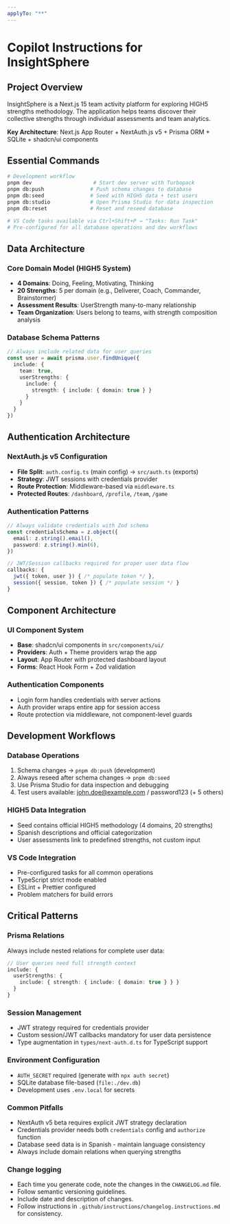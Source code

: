 ```yaml
---
applyTo: "**"
---
```

# Copilot Instructions for InsightSphere

## Project Overview
InsightSphere is a Next.js 15 team activity platform for exploring HIGH5 strengths methodology. The application helps teams discover their collective strengths through individual assessments and team analytics.

**Key Architecture**: Next.js App Router + NextAuth.js v5 + Prisma ORM + SQLite + shadcn/ui components

## Essential Commands
```bash
# Development workflow
pnpm dev                    # Start dev server with Turbopack
pnpm db:push               # Push schema changes to database
pnpm db:seed               # Seed with HIGH5 data + test users
pnpm db:studio             # Open Prisma Studio for data inspection
pnpm db:reset              # Reset and reseed database

# VS Code tasks available via Ctrl+Shift+P → "Tasks: Run Task"
# Pre-configured for all database operations and dev workflows
```

## Data Architecture

### Core Domain Model (HIGH5 System)
- **4 Domains**: Doing, Feeling, Motivating, Thinking
- **20 Strengths**: 5 per domain (e.g., Deliverer, Coach, Commander, Brainstormer)
- **Assessment Results**: UserStrength many-to-many relationship
- **Team Organization**: Users belong to teams, with strength composition analysis

### Database Schema Patterns
```typescript
// Always include related data for user queries
const user = await prisma.user.findUnique({
  include: {
    team: true,
    userStrengths: {
      include: {
        strength: { include: { domain: true } }
      }
    }
  }
})
```

## Authentication Architecture

### NextAuth.js v5 Configuration
- **File Split**: `auth.config.ts` (main config) → `src/auth.ts` (exports)
- **Strategy**: JWT sessions with credentials provider
- **Route Protection**: Middleware-based via `middleware.ts`
- **Protected Routes**: `/dashboard`, `/profile`, `/team`, `/game`

### Authentication Patterns
```typescript
// Always validate credentials with Zod schema
const credentialsSchema = z.object({
  email: z.string().email(),
  password: z.string().min(6),
})

// JWT/Session callbacks required for proper user data flow
callbacks: {
  jwt({ token, user }) { /* populate token */ },
  session({ session, token }) { /* populate session */ }
}
```

## Component Architecture

### UI Component System
- **Base**: shadcn/ui components in `src/components/ui/`
- **Providers**: Auth + Theme providers wrap the app
- **Layout**: App Router with protected dashboard layout
- **Forms**: React Hook Form + Zod validation

### Authentication Components
- Login form handles credentials with server actions
- Auth provider wraps entire app for session access
- Route protection via middleware, not component-level guards

## Development Workflows

### Database Operations
1. Schema changes → `pnpm db:push` (development)
2. Always reseed after schema changes → `pnpm db:seed`
3. Use Prisma Studio for data inspection and debugging
4. Test users available: john.doe@example.com / password123 (+ 5 others)

### HIGH5 Data Integration
- Seed contains official HIGH5 methodology (4 domains, 20 strengths)
- Spanish descriptions and official categorization
- User assessments link to predefined strengths, not custom input

### VS Code Integration
- Pre-configured tasks for all common operations
- TypeScript strict mode enabled
- ESLint + Prettier configured
- Problem matchers for build errors

## Critical Patterns

### Prisma Relations
Always include nested relations for complete user data:
```typescript
// User queries need full strength context
include: {
  userStrengths: {
    include: { strength: { include: { domain: true } } }
  }
}
```

### Session Management
- JWT strategy required for credentials provider
- Custom session/JWT callbacks mandatory for user data persistence
- Type augmentation in `types/next-auth.d.ts` for TypeScript support

### Environment Configuration
- `AUTH_SECRET` required (generate with `npx auth secret`)
- SQLite database file-based (`file:./dev.db`)
- Development uses `.env.local` for secrets

### Common Pitfalls
- NextAuth v5 beta requires explicit JWT strategy declaration
- Credentials provider needs both `credentials` config and `authorize` function
- Database seed data is in Spanish - maintain language consistency
- Always include domain relations when querying strengths

### Change logging
- Each time you generate code, note the changes in the `CHANGELOG.md` file.
- Follow semantic versioning guidelines.
- Include date and description of changes.
- Follow instructions in `.github/instructions/changelog.instructions.md` for consistency.